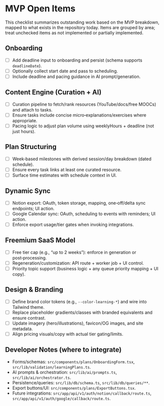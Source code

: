 # MVP Open Items

This checklist summarizes outstanding work based on the MVP breakdown, mapped to what exists in the repository today. Items are grouped by area; treat unchecked items as not implemented or partially implemented.

## Onboarding

- [ ] Add deadline input to onboarding and persist (schema supports `deadlineDate`).
- [ ] Optionally collect start date and pass to scheduling.
- [ ] Include deadline and pacing guidance in AI prompt/generation.

## Content Engine (Curation + AI)

- [ ] Curation pipeline to fetch/rank resources (YouTube/docs/free MOOCs) and attach to tasks.
- [ ] Ensure tasks include concise micro‑explanations/exercises where appropriate.
- [ ] Pacing logic to adjust plan volume using weeklyHours + deadline (not just hours).

## Plan Structuring

- [ ] Week‑based milestones with derived session/day breakdown (dated schedule).
- [ ] Ensure every task links at least one curated resource.
- [ ] Surface time estimates with schedule context in UI.

## Dynamic Sync

- [ ] Notion export: OAuth, token storage, mapping, one‑off/delta sync endpoints; UI action.
- [ ] Google Calendar sync: OAuth, scheduling to events with reminders; UI action.
- [ ] Enforce export usage/tier gates when invoking integrations.

## Freemium SaaS Model

- [ ] Free tier cap (e.g., “up to 2 weeks”): enforce in generation or post‑processing.
- [ ] Regeneration/customization: API route + worker job + UI control.
- [ ] Priority topic support (business logic + any queue priority mapping + UI copy).

## Design & Branding

- [ ] Define brand color tokens (e.g., `--color-learning-*`) and wire into Tailwind theme.
- [ ] Replace placeholder gradients/classes with branded equivalents and ensure contrast.
- [ ] Update imagery (hero/illustrations), favicon/OG images, and site metadata.
- [ ] Align pricing visuals/copy with actual tier gating/limits.

## Developer Notes (where to integrate)

- Forms/schemas: `src/components/plans/OnboardingForm.tsx`, `src/lib/validation/learningPlans.ts`.
- AI prompts & orchestration: `src/lib/ai/prompts.ts`, `src/lib/ai/orchestrator.ts`.
- Persistence/queries: `src/lib/db/schema.ts`, `src/lib/db/queries/**`.
- Export buttons/UI: `src/components/plans/ExportButtons.tsx`.
- Future integrations: `src/app/api/v1/auth/notion/callback/route.ts`, `src/app/api/v1/auth/google/callback/route.ts`.
